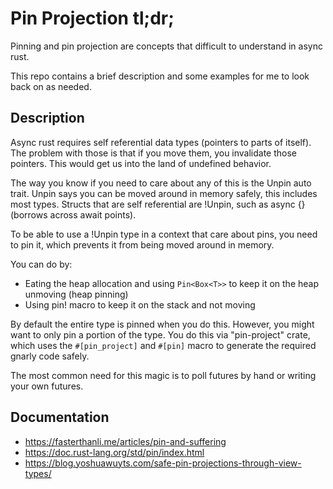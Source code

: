 # Pin Projection tl;dr;

Pinning and pin projection are concepts that difficult to understand in async rust.

This repo contains a brief description and some examples for me to look back on as needed.

## Description

Async rust requires self referential data types (pointers to parts of itself). The problem with those is that if you move them, you invalidate those pointers. This would get us into the land of undefined behavior.

The way you know if you need to care about any of this is the Unpin auto trait. Unpin says you can be moved around in memory safely, this includes most types. Structs that are self referential are !Unpin, such as async {} (borrows across await points).

To be able to use a !Unpin type in a context that care about pins, you need to pin it, which prevents it from being moved around in memory.

You can do by:

- Eating the heap allocation and using `Pin<Box<T>>` to keep it on the heap unmoving (heap pinning)
- Using pin! macro to keep it on the stack and not moving

By default the entire type is pinned when you do this. However, you might want to only pin a portion of the type. You do this via "pin-project" crate, which uses the `#[pin_project]` and `#[pin]` macro to generate the required gnarly code safely.

The most common need for this magic is to poll futures by hand or writing your own futures.

## Documentation
- https://fasterthanli.me/articles/pin-and-suffering
- https://doc.rust-lang.org/std/pin/index.html
- https://blog.yoshuawuyts.com/safe-pin-projections-through-view-types/